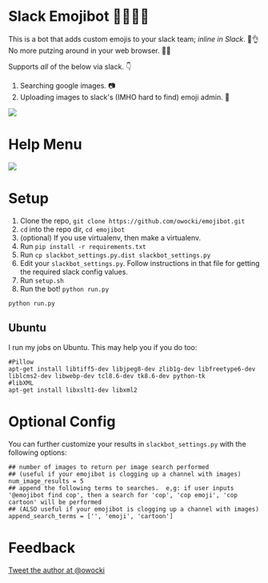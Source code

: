 # Slack Emojibot 💩🤖🌈💨

This is a bot that adds custom emojis to your slack team; *inline in Slack*. 🤔👌  No more putzing around in your web browser. 💃🎉

Supports *all* of the below via slack. 👇

1. Searching google images. 📷
2. Uploading images to slack's (IMHO hard to find) emoji admin. 🚀

<img src='https://raw.githubusercontent.com/owocki/emojibot/master/examples/howto.gif' />

# Help Menu

<img src='http://bits.owocki.com/0q1i460V1S0n/Image%202016-06-21%20at%2010.02.13%20AM.png' />

# Setup

1. Clone the repo, `git clone https://github.com/owocki/emojibot.git`
2. `cd` into the repo dir, `cd emojibot`
3. (optional) If you use virtualenv, then make a virtualenv.
4. Run `pip install -r requirements.txt`
5. Run `cp slackbot_settings.py.dist slackbot_settings.py`
6. Edit your `slackbot_settings.py`.  Follow instructions in that file for getting the required slack config values.
7. Run `setup.sh`
8. Run the bot!  `python run.py`

```
python run.py
```

## Ubuntu

I run my jobs on Ubuntu.  This may help you if you do too:

```
#Pillow
apt-get install libtiff5-dev libjpeg8-dev zlib1g-dev libfreetype6-dev liblcms2-dev libwebp-dev tcl8.6-dev tk8.6-dev python-tk
#libXML
apt-get install libxslt1-dev libxml2

```

# Optional Config

You can further customize your results in `slackbot_settings.py` with the following options:

```
## number of images to return per image search performed
## (useful if your emojibot is clogging up a channel with images)
num_image_results = 5
## append the following terms to searches.  e,g: if user inputs '@emojibot find cop', then a search for 'cop', 'cop emoji', 'cop cartoon' will be performed
## (ALSO useful if your emojibot is clogging up a channel with images)
append_search_terms = ['', 'emoji', 'cartoon']
```

# Feedback

[Tweet the author at @owocki](http://twitter.com/owocki)

<!-- Google Analytics --> 
<img src='https://ga-beacon.appspot.com/UA-1014419-15/owocki/emojibot' style='width:1px; height:1px;' >
